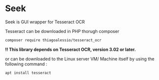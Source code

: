 # Seek 



Seek is GUI wrapper for Tesseract OCR 

Tesseract can be downloaded in PHP thorugh composer 

```sh
composer require thiagoalessio/tesseract_ocr
```
**‼️ This library depends on Tesseract OCR, version 3.02 or later.**
 
or can be downloaded to the Linux server VM/ Machine itself by using the following command : 

```bash 
apt install tesseract 
```